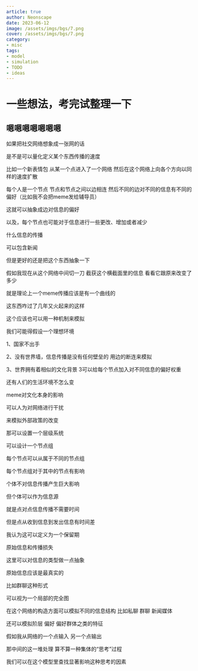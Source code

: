 ```yaml
---
article: true
author: Neonscape
date: 2023-06-12
image: /assets/imgs/bgs/7.png
cover: /assets/imgs/bgs/7.png
category: 
- misc
tags:
- model
- simulation
- TODO
- ideas
---
```


# 一些想法，考完试整理一下

## 嗯嗯嗯嗯嗯嗯嗯

<!--more-->

如果把社交网络想象成一张网的话

是不是可以量化定义某个东西传播的速度

比如一个新表情包 从某一个点进入了一个网络 然后在这个网络上向各个方向以同样的速度扩散

每个人是一个节点 节点和节点之间以边相连 然后不同的边对不同的信息有不同的偏好（比如我不会把meme发给辅导员）

这就可以抽象成边对信息的偏好

以及，每个节点也可能对于信息进行一些更改、增加或者减少

什么信息的传播

可以包含新闻

但是更好的还是把这个东西抽象一下

假如我现在从这个网络中间切一刀 截获这个横截面里的信息 看看它跟原来改变了多少

就是理论上一个meme传播应该是有一个曲线的

这东西咋过了几年又火起来的这样

这个应该也可以用一种机制来模拟

我们可能得假设一个理想环境

1、国家不出手

2、没有世界墙，信息传播是没有任何壁垒的 用边的断连来模拟

3、世界拥有着相似的文化背景 3可以给每个节点加入对不同信息的偏好权重

还有人们的生活环境不怎么变

meme对文化本身的影响

可以人为对网络进行干扰

来模拟外部政策的改变

那可以设置一个层级系统

可以设计一个节点组

每个节点可以从属于不同的节点组

每个节点组对于其中的节点有影响

个体不对信息传播产生巨大影响

但个体可以作为信息源

就是点对点信息传播不需要时间

但是点从收到信息到发出信息有时间差

我认为这可以定义为一个保留期

原始信息和传播损失

这里可以对信息的类型做一点抽象

原始信息应该是最真实的

比如群聊这种形式

可以视为一个局部的完全图

在这个网络的构造方面可以模拟不同的信息结构 比如私聊 群聊 新闻媒体

还可以模拟阶层 偏好 偏好群体之类的特征

假如我从网络的一个点输入 另一个点输出

那中间的这一堆处理 算不算一种集体的“思考”过程

我们可以在这个模型里查找显著影响这种思考的因素
